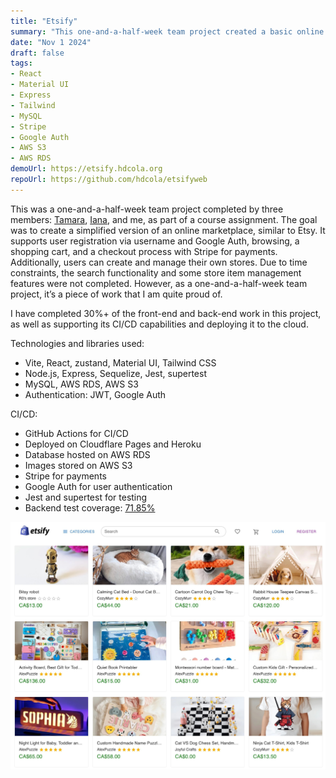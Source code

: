 ```yaml
---
title: "Etsify"
summary: "This one-and-a-half-week team project created a basic online marketplace with user registration, shopping cart, and Stripe checkout."
date: "Nov 1 2024"
draft: false
tags:
- React
- Material UI
- Express
- Tailwind
- MySQL
- Stripe
- Google Auth
- AWS S3
- AWS RDS
demoUrl: https://etsify.hdcola.org
repoUrl: https://github.com/hdcola/etsifyweb
---
```


This was a one-and-a-half-week team project completed by three members: [Tamara](https://github.com/tamara-plante), [Iana](https://github.com/iasssy), and me, as part of a course assignment. The goal was to create a simplified version of an online marketplace, similar to Etsy. It supports user registration via username and Google Auth, browsing, a shopping cart, and a checkout process with Stripe for payments. Additionally, users can create and manage their own stores. Due to time constraints, the search functionality and some store item management features were not completed. However, as a one-and-a-half-week team project, it’s a piece of work that I am quite proud of.

I have completed 30%+ of the front-end and back-end work in this project, as well as supporting its CI/CD capabilities and deploying it to the cloud.

Technologies and libraries used:
- Vite, React, zustand, Material UI, Tailwind CSS
- Node.js, Express, Sequelize, Jest, supertest
- MySQL, AWS RDS, AWS S3
- Authentication: JWT, Google Auth

CI/CD:
- GitHub Actions for CI/CD
- Deployed on Cloudflare Pages and Heroku
- Database hosted on AWS RDS
- Images stored on AWS S3
- Stripe for payments
- Google Auth for user authentication
- Jest and supertest for testing
- Backend test coverage: [71.85%](https://app.codecov.io/gh/hdcola/etsifyapi) 

![Etsify](./etsify.jpg)

  
